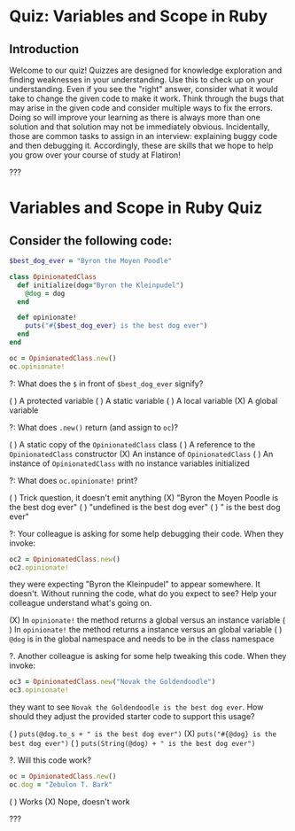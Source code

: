 # Quiz: Variables and Scope in Ruby

## Introduction

Welcome to our quiz! Quizzes are designed for knowledge exploration and finding
weaknesses in your understanding. Use this to check up on your understanding.
Even if you see the "right" answer, consider what it would take to change the
given code to make it work. Think through the bugs that may arise in the given
code and consider multiple ways to fix the errors. Doing so will improve your
learning as there is always more than one solution and that solution may not be
immediately obvious. Incidentally, those are common tasks to assign in an
interview: explaining buggy code and then debugging it. Accordingly, these are
skills that we hope to help you grow over your course of study at Flatiron!

???

# Variables and Scope in Ruby Quiz

## Consider the following code:

```ruby
$best_dog_ever = "Byron the Moyen Poodle"

class OpinionatedClass
  def initialize(dog="Byron the Kleinpudel")
    @dog = dog
  end

  def opinionate!
    puts("#{$best_dog_ever} is the best dog ever")
  end
end

oc = OpinionatedClass.new()
oc.opinionate!
```

?: What does the `$` in front of `$best_dog_ever` signify?

( ) A protected variable
( ) A static variable
( ) A local variable
(X) A global variable

?: What does `.new()` return (and assign to `oc`)?

( ) A static copy of the `OpinionatedClass` class
( ) A reference to the `OpinionatedClass` constructor
(X) An instance of `OpinionatedClass`
( ) An instance of `OpinionatedClass` with no instance variables initialized

?: What does `oc.opinionate!` print?

( ) Trick question, it doesn't emit anything
(X) "Byron the Moyen Poodle is the best dog ever"
( ) "undefined is the best dog ever"
( ) " is the best dog ever"

?: Your colleague is asking for some help debugging their code. When they
   invoke:

   ```ruby
   oc2 = OpinionatedClass.new()
   oc2.opinionate!
   ```

   they were expecting "Byron the Kleinpudel" to appear somewhere. It doesn't.
   Without running the code, what do you expect to see? Help your colleague
   understand what's going on.

(X) In `opinionate!` the method returns a global versus an instance variable
( ) In `opinionate!` the method returns a instance versus an global variable
( ) `@dog` is in the global namespace and needs to be in the class namespace


?. Another colleague is asking for some help tweaking this code. When they
   invoke:
   ```ruby
   oc3 = OpinionatedClass.new("Novak the Goldendoodle")
   oc3.opinionate!
   ```

   they want to see `Novak the Goldendoodle is the best dog ever`. How should they
   adjust the provided starter code to support this usage?

( ) `puts(@dog.to_s + " is the best dog ever")`
(X) `puts("#{@dog} is the best dog ever")`
( ) `puts(String(@dog) + " is the best dog ever")`

?. Will this code work?

   ```ruby
   oc = OpinionatedClass.new()
   oc.dog = "Zebulon T. Bark"
   ```

( ) Works
(X) Nope, doesn't work

???
